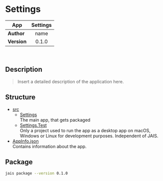 # Settings

| App           | Settings   |
| ------------- |:-------------:|
| **Author**    | name          |
| **Version**   | 0.1.0         |

<br />

## Description

>  Insert a detailed description of the application here.

## Structure

 * [src](./src)
   * [Settings](./src/Settings)
   <br />The main app, that gets packaged
   * [Settings.Test](./src/Settings.Test)
   <br />Only a project used to run the app as a desktop app on macOS, Windows or Linux for development purposes. Independent of JAIS.
 * [AppInfo.json](./AppInfo.json)
 <br />Contains information about the app.

## Package

```bash
jais package --version 0.1.0
```